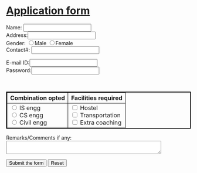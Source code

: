 <html>
 <head> 
  <title> Form with table </title> 
 </head> 
 <body> 
  <form> 
   <h1><u>Application form</u></h1> 
         Name: <input type="text" name="your name" maxlength="25"> 
   <br> Address:<input type="text" name="Addr"> 
   <br> Gender: <input type="radio" name="Gndr" value="M">Male 
                <input type="radio" name="Gndr" valur="F">Female 
   <br> Contact#: <input type="text" name="Cnum"> 
   <p> E-mail ID:<input type="text" name="email"><br>
       Password:<input type="PASSWORD" mame="pwd"></p> 
   <br> 
   <table border="2" bordercolor="black" cellpadding="5"> 
    <tbody> 
     <tr> 
      <th>Combination opted</th> 
      <th>Facilities required </th> 
     </tr> 
     <tr> 
      <td><input type="radio" name="course" value="ISE"> IS engg<br> 
          <input type="radio" name="course" value="CSE"> CS engg<br> 
          <input type="radio" name="course" value="CE"> Civil engg </td> 
      <td> <input type="checkbox" name="hstl" value="yes"> Hostel <br>
           <input type="checkbox" name="tr" value="yes"> Transportation <br> 
           <input type="checkbox" name="coaching" valut="yes"> Extra coaching <br> </td> 
     </tr> 
    </tbody> 
   </table> 
   <p> Remarks/Comments if any: <br> 
      <textarea name="comment" rows="2" cols="50">
     </textarea> </p> 
   <input type="submit" value="Submit the form"> 
   <input type="Reset"> 
  </form> 
 </body>
</html>
